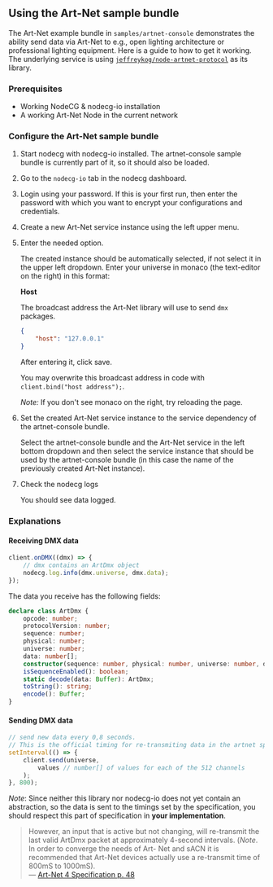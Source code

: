 ## Using the Art-Net sample bundle

The Art-Net example bundle in `samples/artnet-console` demonstrates the ability send data via Art-Net to e.g., open lighting architecture or professional lighting equipment. Here is a guide to how to get it working. The underlying service is using [`jeffreykog/node-artnet-protocol`](https://github.com/jeffreykog/node-artnet-protocol) as its library.

### Prerequisites

-   Working NodeCG & nodecg-io installation
-   A working Art-Net Node in the current network

### Configure the Art-Net sample bundle

1. Start nodecg with nodecg-io installed. The artnet-console sample bundle is currently part of it, so it should also be loaded.

2. Go to the `nodecg-io` tab in the nodecg dashboard.

3. Login using your password. If this is your first run, then enter the password with which you want to encrypt your configurations and credentials.

4. Create a new Art-Net service instance using the left upper menu.

5. Enter the needed option.

    The created instance should be automatically selected, if not select it in the upper left dropdown. Enter your universe in monaco (the text-editor on the right) in this format:

    **Host**

    The broadcast address the Art-Net library will use to send `dmx` packages.

    ```json
    {
        "host": "127.0.0.1"
    }
    ```

    After entering it, click save.

    You may overwrite this broadcast address in code with `client.bind("host address");`.

    _Note:_ If you don't see monaco on the right, try reloading the page.

6. Set the created Art-Net service instance to the service dependency of the artnet-console bundle.

    Select the artnet-console bundle and the Art-Net service in the left bottom dropdown and then select the service instance that should be used by the artnet-console bundle (in this case the name of the previously created Art-Net instance).

7. Check the nodecg logs

    You should see data logged.

### Explanations

#### Receiving DMX data

```ts
client.onDMX((dmx) => {
    // dmx contains an ArtDmx object
    nodecg.log.info(dmx.universe, dmx.data);
});
```

The data you receive has the following fields:

```ts
declare class ArtDmx {
    opcode: number;
    protocolVersion: number;
    sequence: number;
    physical: number;
    universe: number;
    data: number[];
    constructor(sequence: number, physical: number, universe: number, data: number[]);
    isSequenceEnabled(): boolean;
    static decode(data: Buffer): ArtDmx;
    toString(): string;
    encode(): Buffer;
}
```

#### Sending DMX data

```ts
// send new data every 0,8 seconds.
// This is the official timing for re-transmiting data in the artnet specifciation.
setInterval(() => {
    client.send(universe,
        values // number[] of values for each of the 512 channels
    );
}, 800);
```

_Note_: Since neither this library nor nodecg-io does not yet contain an abstraction, so the data is sent to the timings set by the specification, you should respect this part of specification in **your implementation**.

> However, an input that is active but not changing, will re-transmit the last valid ArtDmx
> packet at approximately 4-second intervals. (_Note_. In order to converge the needs of Art-
> Net and sACN it is recommended that Art-Net devices actually use a re-transmit time of
> 800mS to 1000mS).  
>  — [Art-Net 4 Specification p. 48](https://artisticlicence.com/WebSiteMaster/User%20Guides/art-net.pdf)
